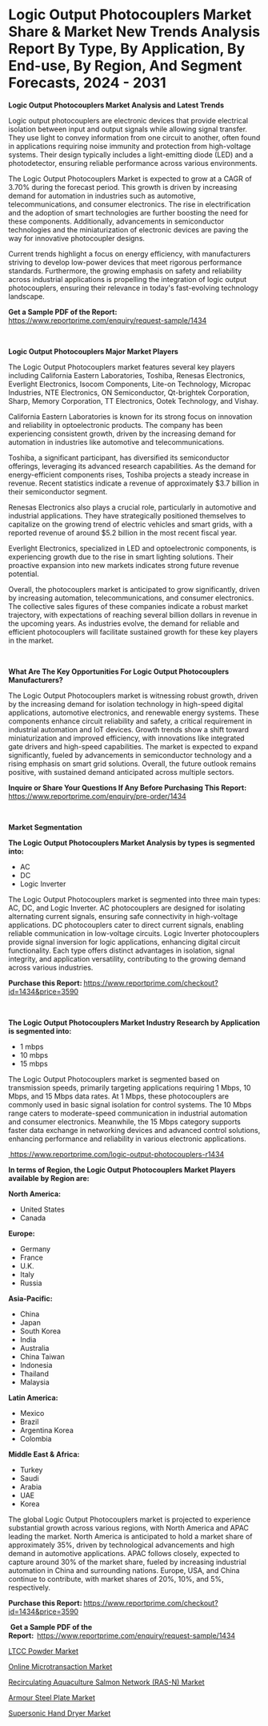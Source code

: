 <p><h1>Logic Output Photocouplers Market Share & Market New Trends Analysis Report By Type, By Application, By End-use, By Region, And Segment Forecasts, 2024 - 2031</h1></p><p><strong>Logic Output Photocouplers Market Analysis and Latest Trends</strong></p>
<p><p>Logic output photocouplers are electronic devices that provide electrical isolation between input and output signals while allowing signal transfer. They use light to convey information from one circuit to another, often found in applications requiring noise immunity and protection from high-voltage systems. Their design typically includes a light-emitting diode (LED) and a photodetector, ensuring reliable performance across various environments.</p><p>The Logic Output Photocouplers Market is expected to grow at a CAGR of 3.70% during the forecast period. This growth is driven by increasing demand for automation in industries such as automotive, telecommunications, and consumer electronics. The rise in electrification and the adoption of smart technologies are further boosting the need for these components. Additionally, advancements in semiconductor technologies and the miniaturization of electronic devices are paving the way for innovative photocoupler designs.</p><p>Current trends highlight a focus on energy efficiency, with manufacturers striving to develop low-power devices that meet rigorous performance standards. Furthermore, the growing emphasis on safety and reliability across industrial applications is propelling the integration of logic output photocouplers, ensuring their relevance in today's fast-evolving technology landscape.</p></p>
<p><strong>Get a Sample PDF of the Report:&nbsp;</strong> <a href="https://www.reportprime.com/enquiry/request-sample/1434">https://www.reportprime.com/enquiry/request-sample/1434</a></p>
<p>&nbsp;</p>
<p><strong>Logic Output Photocouplers Major Market Players</strong></p>
<p><p>The Logic Output Photocouplers market features several key players including California Eastern Laboratories, Toshiba, Renesas Electronics, Everlight Electronics, Isocom Components, Lite-on Technology, Micropac Industries, NTE Electronics, ON Semiconductor, Qt-brightek Corporation, Sharp, Memory Corporation, TT Electronics, Ootek Technology, and Vishay. </p><p>California Eastern Laboratories is known for its strong focus on innovation and reliability in optoelectronic products. The company has been experiencing consistent growth, driven by the increasing demand for automation in industries like automotive and telecommunications.</p><p>Toshiba, a significant participant, has diversified its semiconductor offerings, leveraging its advanced research capabilities. As the demand for energy-efficient components rises, Toshiba projects a steady increase in revenue. Recent statistics indicate a revenue of approximately $3.7 billion in their semiconductor segment.</p><p>Renesas Electronics also plays a crucial role, particularly in automotive and industrial applications. They have strategically positioned themselves to capitalize on the growing trend of electric vehicles and smart grids, with a reported revenue of around $5.2 billion in the most recent fiscal year.</p><p>Everlight Electronics, specialized in LED and optoelectronic components, is experiencing growth due to the rise in smart lighting solutions. Their proactive expansion into new markets indicates strong future revenue potential.</p><p>Overall, the photocouplers market is anticipated to grow significantly, driven by increasing automation, telecommunications, and consumer electronics. The collective sales figures of these companies indicate a robust market trajectory, with expectations of reaching several billion dollars in revenue in the upcoming years. As industries evolve, the demand for reliable and efficient photocouplers will facilitate sustained growth for these key players in the market.</p></p>
<p>&nbsp;</p>
<p><strong>What Are The Key Opportunities For Logic Output Photocouplers Manufacturers?</strong></p>
<p><p>The Logic Output Photocouplers market is witnessing robust growth, driven by the increasing demand for isolation technology in high-speed digital applications, automotive electronics, and renewable energy systems. These components enhance circuit reliability and safety, a critical requirement in industrial automation and IoT devices. Growth trends show a shift toward miniaturization and improved efficiency, with innovations like integrated gate drivers and high-speed capabilities. The market is expected to expand significantly, fueled by advancements in semiconductor technology and a rising emphasis on smart grid solutions. Overall, the future outlook remains positive, with sustained demand anticipated across multiple sectors.</p></p>
<p><strong>Inquire or Share Your Questions If Any Before Purchasing This Report:</strong> <a href="https://www.reportprime.com/enquiry/pre-order/1434">https://www.reportprime.com/enquiry/pre-order/1434</a></p>
<p>&nbsp;</p>
<p><strong>Market Segmentation</strong></p>
<p><strong>The Logic Output Photocouplers Market Analysis by types is segmented into:</strong></p>
<p><ul><li>AC</li><li>DC</li><li>Logic Inverter</li></ul></p>
<p><p>The Logic Output Photocouplers market is segmented into three main types: AC, DC, and Logic Inverter. AC photocouplers are designed for isolating alternating current signals, ensuring safe connectivity in high-voltage applications. DC photocouplers cater to direct current signals, enabling reliable communication in low-voltage circuits. Logic Inverter photocouplers provide signal inversion for logic applications, enhancing digital circuit functionality. Each type offers distinct advantages in isolation, signal integrity, and application versatility, contributing to the growing demand across various industries.</p></p>
<p><strong>Purchase this Report:&nbsp;</strong><a href="https://www.reportprime.com/checkout?id=1434&price=3590">https://www.reportprime.com/checkout?id=1434&price=3590</a></p>
<p>&nbsp;</p>
<p><strong>The Logic Output Photocouplers Market Industry Research by Application is segmented into:</strong></p>
<p><ul><li>1 mbps</li><li>10 mbps</li><li>15 mbps</li></ul></p>
<p><p>The Logic Output Photocouplers market is segmented based on transmission speeds, primarily targeting applications requiring 1 Mbps, 10 Mbps, and 15 Mbps data rates. At 1 Mbps, these photocouplers are commonly used in basic signal isolation for control systems. The 10 Mbps range caters to moderate-speed communication in industrial automation and consumer electronics. Meanwhile, the 15 Mbps category supports faster data exchange in networking devices and advanced control solutions, enhancing performance and reliability in various electronic applications.</p></p>
<p><a href="https://www.reportprime.com/logic-output-photocouplers-r1434">&nbsp;https://www.reportprime.com/logic-output-photocouplers-r1434</a></p>
<p><strong>In terms of Region, the Logic Output Photocouplers Market Players available by Region are:</strong></p>
<p>
    <p> <strong> North America: </strong>
        <ul>
            <li>United States</li>
            <li>Canada</li>
        </ul>
        </p> 
    <p> <strong> Europe: </strong>
        <ul>
            <li>Germany</li>
            <li>France</li>
            <li>U.K.</li>
            <li>Italy</li>
            <li>Russia</li>
        </ul>
        </p> 
    <p> <strong> Asia-Pacific: </strong>
        <ul>
            <li>China</li>
            <li>Japan</li>
            <li>South Korea</li>
            <li>India</li>
            <li>Australia</li>
            <li>China Taiwan</li>
            <li>Indonesia</li>
            <li>Thailand</li>
            <li>Malaysia</li>
        </ul>
        </p> 
    <p> <strong> Latin America: </strong>
        <ul>
            <li>Mexico</li>
            <li>Brazil</li>
            <li>Argentina Korea</li>
            <li>Colombia</li>
        </ul>
        </p> 
    <p> <strong> Middle East & Africa: </strong>
        <ul>
            <li>Turkey</li>
            <li>Saudi</li>
            <li>Arabia</li>
            <li>UAE</li>
            <li>Korea</li>
        </ul>
    </p>
    </p>
<p><p>The global Logic Output Photocouplers market is projected to experience substantial growth across various regions, with North America and APAC leading the market. North America is anticipated to hold a market share of approximately 35%, driven by technological advancements and high demand in automotive applications. APAC follows closely, expected to capture around 30% of the market share, fueled by increasing industrial automation in China and surrounding nations. Europe, USA, and China continue to contribute, with market shares of 20%, 10%, and 5%, respectively.</p></p>
<p><strong>Purchase this Report: </strong><a href="https://www.reportprime.com/checkout?id=1434&price=3590">https://www.reportprime.com/checkout?id=1434&price=3590</a></p>
<p>&nbsp;<strong>Get a Sample PDF of the Report:&nbsp;&nbsp;</strong><a href="https://www.reportprime.com/enquiry/request-sample/1434">https://www.reportprime.com/enquiry/request-sample/1434</a></p>
<p><strong></strong></p>
<p><p><a href="https://www.linkedin.com/pulse/what-innovations-market-trends-shaping-ltcc-powder-factoid-g1zgc?trackingId=9sX2VXk1TZ6CJjO0sH1vpQ%3D%3D">LTCC Powder Market</a></p><p><a href="https://medium.com/@dorothybrooks53/global-online-microtransaction-market-trends-forecasts-and-market-strategic-analysis-2024-2031-3218c8c72570">Online Microtransaction Market</a></p><p><a href="https://issuu.com/reportprime-2/docs/recirculating-aquaculture-salmon-ne_e6b1a4a18061d5">Recirculating Aquaculture Salmon Network (RAS-N) Market</a></p><p><a href="https://www.linkedin.com/pulse/global-armour-steel-plate-market-trends-innovations-forward-looking-swibc?trackingId=5AT1KCmTQYGSqaZkgZ7dmg%3D%3D">Armour Steel Plate Market</a></p><p><a href="https://issuu.com/reportprime-2/docs/supersonic-hand-dryer-market-size-2_760b83abd7cc5f">Supersonic Hand Dryer Market</a></p></p>